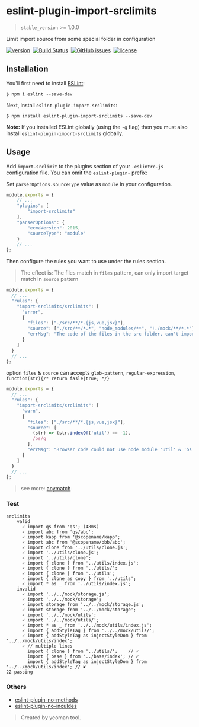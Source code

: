 # eslint-plugin-import-srclimits

> `stable_version` >= 1.0.0

Limit import source from some special folder in configuration

[![version](https://img.shields.io/npm/v/eslint-plugin-import-srclimits.svg "version")](https://www.npmjs.com/package/eslint-plugin-import-srclimits)&nbsp;
[![Build Status](https://img.shields.io/travis/Froguard/eslint-plugin-import-srclimits.svg)](https://travis-ci.org/Froguard/eslint-plugin-import-srclimits)&nbsp;
[![GitHub issues](https://img.shields.io/github/issues/Froguard/eslint-plugin-import-srclimits.svg)](https://github.com/Froguard/eslint-plugin-import-srclimits/issues?q=is%3Aopen+is%3Aissue)&nbsp;
[![license](https://img.shields.io/github/license/froguard/eslint-plugin-import-srclimits.svg)](https://github.com/froguard/eslint-plugin-import-srclimits/blob/master/LICENSE)


## Installation

You'll first need to install [ESLint](http://eslint.org):

```
$ npm i eslint --save-dev
```

Next, install `eslint-plugin-import-srclimits`:

```
$ npm install eslint-plugin-import-srclimits --save-dev
```

**Note:** If you installed ESLint globally (using the `-g` flag) then you must also install `eslint-plugin-import-srclimits` globally.

## Usage

Add `import-srclimit` to the plugins section of your `.eslintrc.js` configuration file. You can omit the `eslint-plugin-` prefix:

Set `parserOptions.sourceType` value as `module` in your configuration.

```js
module.exports = {
    // ...
    "plugins": [
        "import-srclimits"
    ],
    "parserOptions": { 
        "ecmaVersion": 2015, 
        "sourceType": "module" 
    }
    // ...
};
```

Then configure the rules you want to use under the rules section.

> The effect is: The files match in `files` pattern, can only import target match in `source` pattern

```js
module.exports = {
  // ...
  "rules": {
    "import-srclimits/srclimits": [
      "error", 
      {
        "files": ["./src/**/*.{js,vue,jsx}"],
        "source": ["./src/**/*.*", "node_modules/**", "!./mock/**/*.*"], 
        "errMsg": "The code of the files in the src folder, can't import source file in ./mock/**"
      }
    ]
  }
  // ...
};
```

option `files` & `source` can accepts `glob-pattern`, `regular-expression`, `function(str){/* return fasle|true; */}`


```js
module.exports = {
  // ...
  "rules": {
    "import-srclimits/srclimits": [
      "warn", 
      {
        "files": ["./src/**/*.{js,vue,jsx}"],
        "source": [
          (str) => (str.indexOf('util') == -1),
          /os/g
        ], 
        "errMsg": "Browser code could not use node module 'util' & 'os'!!!"
      }
    ]
  }
  // ...
};
```

> see more: [anymatch](https://www.npmjs.com/package/anymatch)

### Test

```
srclimits
    valid
      ✓ import qs from 'qs'; (48ms)
      ✓ import abc from 'qs/abc';
      ✓ import kapp from '@scopename/kapp';
      ✓ import abc from '@scopename/bbb/abc';
      ✓ import clone from '../utils/clone.js';
      ✓ import '../utils/clone.js';
      ✓ import '../utils/clone';
      ✓ import { clone } from '../utils/index.js';
      ✓ import { clone } from '../utils/';
      ✓ import { clone } from '../utils';
      ✓ import { clone as copy } from '../utils';
      ✓ import * as _ from '../utils/index.js';
    invalid
      ✓ import '../../mock/storage.js';
      ✓ import '../../mock/storage';
      ✓ import storage from '../../mock/storage.js';
      ✓ import storage from '../../mock/storage';
      ✓ import '../../mock/utils';
      ✓ import '../../mock/utils/';
      ✓ import * as _ from '../../mock/utils/index.js';
      ✓ import { addStyleTag } from '../../mock/utils/';
      ✓ import { addStyleTag as injectStyleDom } from '../../mock/utils/index';
      ✓ // multiple lines
        import { clone } from '../utils/';    // ✓
        import { base } from '../base/index'; // ✓
        import { addStyleTag as injectStyleDom } from '../../mock/utils/index'; // ✘
22 passing
```

### Others

- [eslint-plugin-no-methods](https://www.npmjs.com/package/eslint-plugin-no-methods)
- [eslint-plugin-no-inculdes](https://www.npmjs.com/package/eslint-plugin-no-includes)

> Created by yeoman tool.

